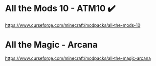 # All the Mods 10 - ATM10 ✔️

https://www.curseforge.com/minecraft/modpacks/all-the-mods-10

# All the Magic - Arcana

https://www.curseforge.com/minecraft/modpacks/all-the-magic-arcana